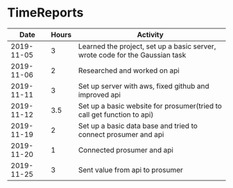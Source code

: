 # TimeReports

| Date  |      Hours    | Activity                                       |
| ----------- | ------- |------------------------------------------------
| 2019-11-05  | 3       | Learned the project, set up a basic server, wrote code for the Gaussian task                |
| 2019-11-06  | 2       | Researched and worked on api     		|
| 2019-11-11  | 3       | Set up server with aws, fixed github and improved api    		|
| 2019-11-12  | 3.5     | Set up a basic website for prosumer(tried to call get function to api)  		|
| 2019-11-19  | 2	    | Set up a basic data base and tried to connect prosumer and api  		|
| 2019-11-20  | 1	    | Connected prosumer and api  		|
| 2019-11-25  | 3	    | Sent value from api to prosumer  		|
